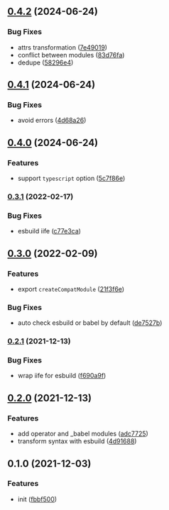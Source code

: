 

## [0.4.2](https://github.com/CyanSalt/vue-template-compiler-compat/compare/v0.4.1...v0.4.2) (2024-06-24)


### Bug Fixes

* attrs transformation ([7e49019](https://github.com/CyanSalt/vue-template-compiler-compat/commit/7e49019e557d73d802633e26effa7d4709e71b8b))
* conflict between modules ([83d76fa](https://github.com/CyanSalt/vue-template-compiler-compat/commit/83d76fad127e11f5e2ed3fab1d562e0f79fc37b7))
* dedupe ([58296e4](https://github.com/CyanSalt/vue-template-compiler-compat/commit/58296e4568719e29ae0ee90c2d046f2bb7679f13))

## [0.4.1](https://github.com/CyanSalt/vue-template-compiler-compat/compare/v0.4.0...v0.4.1) (2024-06-24)


### Bug Fixes

* avoid errors ([4d68a26](https://github.com/CyanSalt/vue-template-compiler-compat/commit/4d68a26b9d66fccdd300439065a838f5c93f0153))

## [0.4.0](https://github.com/CyanSalt/vue-template-compiler-compat/compare/v0.3.1...v0.4.0) (2024-06-24)


### Features

* support `typescript` option ([5c7f86e](https://github.com/CyanSalt/vue-template-compiler-compat/commit/5c7f86ef1115dca1b76c2a6eb74b740ebac354bf))

### [0.3.1](https://github.com/CyanSalt/vue-template-compiler-compat/compare/v0.3.0...v0.3.1) (2022-02-17)


### Bug Fixes

* esbuild iife ([c77e3ca](https://github.com/CyanSalt/vue-template-compiler-compat/commit/c77e3ca9d2ad734834a0a659a984c2ddd99778f3))

## [0.3.0](https://github.com/CyanSalt/vue-template-compiler-compat/compare/v0.2.1...v0.3.0) (2022-02-09)


### Features

* export `createCompatModule` ([21f3f6e](https://github.com/CyanSalt/vue-template-compiler-compat/commit/21f3f6eed234410ce8811e8bcf1b06d808ce0332))


### Bug Fixes

* auto check esbuild or babel by default ([de7527b](https://github.com/CyanSalt/vue-template-compiler-compat/commit/de7527b3699d2a3cc92ac4c7a9831829044ac796))

### [0.2.1](https://github.com/CyanSalt/vue-template-compiler-compat/compare/v0.2.0...v0.2.1) (2021-12-13)


### Bug Fixes

* wrap iife for esbuild ([f690a9f](https://github.com/CyanSalt/vue-template-compiler-compat/commit/f690a9f38301b64970f5db8f35fecd8ee763ebc4))

## [0.2.0](https://github.com/CyanSalt/vue-template-compiler-compat/compare/v0.1.0...v0.2.0) (2021-12-13)


### Features

* add operator and _babel modules ([adc7725](https://github.com/CyanSalt/vue-template-compiler-compat/commit/adc7725c54c0040ed907a6b3d114b5dc1af11ff3))
* transform syntax with esbuild ([4d91688](https://github.com/CyanSalt/vue-template-compiler-compat/commit/4d916882a8cb8655c0a05769990bf58ae2fc589d))

## 0.1.0 (2021-12-03)


### Features

* init ([fbbf500](https://github.com/CyanSalt/vue-template-compiler-compat/commit/fbbf5006b35465de241df9fbad4103451a22d5e6))
